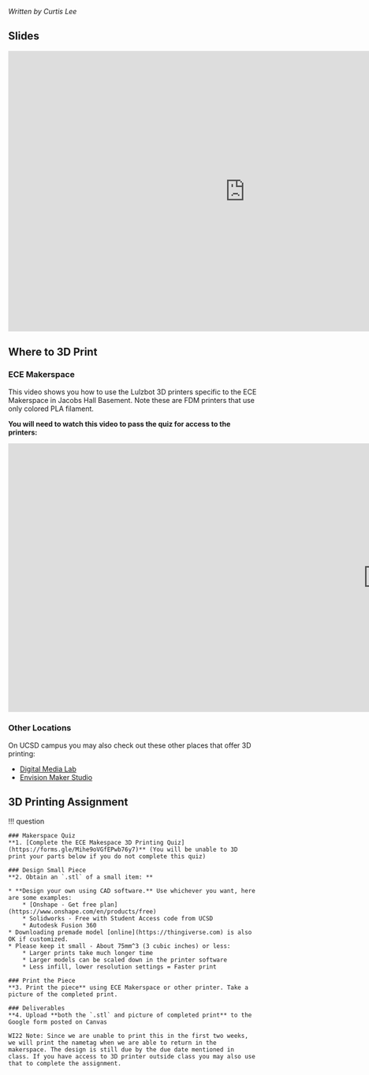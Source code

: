 _Written by Curtis Lee_

## Slides

<iframe src="https://docs.google.com/presentation/d/e/2PACX-1vTT1U2mJFrroSXw-kwE5Y5HDk0FDmJatFcx6bg5O8_FLnAnwJi5MTS9yDv0RMmR932Wgso8sFEeP7Fk/embed?start=false&loop=false&delayms=3000" frameborder="0" width="960" height="569" allowfullscreen="true" mozallowfullscreen="true" webkitallowfullscreen="true"></iframe>

## Where to 3D Print
### ECE Makerspace

This video shows you how to use the Lulzbot 3D printers specific to the ECE Makerspace in Jacobs Hall Basement. Note these are FDM printers that use only colored PLA filament.

**You will need to watch this video to pass the quiz for access to the printers:**

<iframe width="1520" height="545" src="https://www.youtube.com/embed/xEPgiGduixg" title="YouTube video player" frameborder="0" allow="accelerometer; autoplay; clipboard-write; encrypted-media; gyroscope; picture-in-picture" allowfullscreen></iframe>

### Other Locations

On UCSD campus you may also check out these other places that offer 3D printing: 

* [Digital Media Lab](https://library.ucsd.edu/computing-and-technology/digital-media-lab)
* [Envision Maker Studio](https://jacobsschool.ucsd.edu/envision)

## 3D Printing Assignment

!!! question

    ### Makerspace Quiz
    **1. [Complete the ECE Makespace 3D Printing Quiz](https://forms.gle/Mihe9oVGfEPwb76y7)** (You will be unable to 3D print your parts below if you do not complete this quiz)

    ### Design Small Piece
    **2. Obtain an `.stl` of a small item: ** 

    * **Design your own using CAD software.** Use whichever you want, here are some examples:
        * [Onshape - Get free plan](https://www.onshape.com/en/products/free)
        * Solidworks - Free with Student Access code from UCSD
        * Autodesk Fusion 360
    * Downloading premade model [online](https://thingiverse.com) is also OK if customized.
    * Please keep it small - About 75mm^3 (3 cubic inches) or less: 
        * Larger prints take much longer time
        * Larger models can be scaled down in the printer software
        * Less infill, lower resolution settings = Faster print

    ### Print the Piece
    **3. Print the piece** using ECE Makerspace or other printer. Take a picture of the completed print.
    
    ### Deliverables
    **4. Upload **both the `.stl` and picture of completed print** to the Google form posted on Canvas

    WI22 Note: Since we are unable to print this in the first two weeks, we will print the nametag when we are able to return in the makerspace. The design is still due by the due date mentioned in class. If you have access to 3D printer outside class you may also use that to complete the assignment.